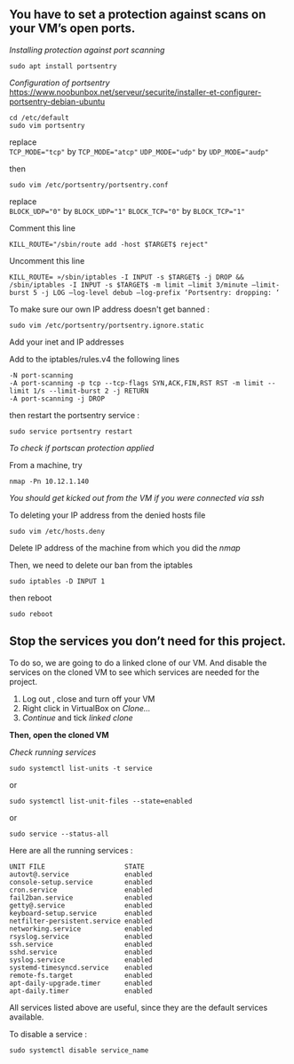 ## You have to set a protection against scans on your VM’s open ports.
  
*Installing protection against port scanning*
```
sudo apt install portsentry
```

*Configuration of portsentry*  
https://www.noobunbox.net/serveur/securite/installer-et-configurer-portsentry-debian-ubuntu  
```
cd /etc/default
sudo vim portsentry
```

replace  
```TCP_MODE="tcp"``` by ```TCP_MODE="atcp"```
```UDP_MODE="udp"``` by ```UDP_MODE="audp"```
  
then
```
sudo vim /etc/portsentry/portsentry.conf
```
replace  
```BLOCK_UDP="0"``` by ```BLOCK_UDP="1"```
```BLOCK_TCP="0"``` by ```BLOCK_TCP="1"```

Comment this line
```
KILL_ROUTE="/sbin/route add -host $TARGET$ reject"
```
Uncomment this line
```
KILL_ROUTE= »/sbin/iptables -I INPUT -s $TARGET$ -j DROP && /sbin/iptables -I INPUT -s $TARGET$ -m limit –limit 3/minute –limit-burst 5 -j LOG –log-level debub –log-prefix ‘Portsentry: dropping: ‘ 
```
  
To make sure our own IP address doesn't get banned :
```
sudo vim /etc/portsentry/portsentry.ignore.static
```
  
Add your inet and IP addresses

Add to the iptables/rules.v4 the following lines
```
-N port-scanning 
-A port-scanning -p tcp --tcp-flags SYN,ACK,FIN,RST RST -m limit --limit 1/s --limit-burst 2 -j RETURN 
-A port-scanning -j DROP
```

then restart the portsentry service :  
```
sudo service portsentry restart
```
  
*To check if portscan protection applied*  
  
From a machine, try
```
nmap -Pn 10.12.1.140
```
*You should get kicked out from the VM if you were connected via ssh*

To deleting your IP address from the denied hosts file
```
sudo vim /etc/hosts.deny
```
Delete IP address of the machine from which you did the *nmap*  

Then, we need to delete our ban from the iptables
```
sudo iptables -D INPUT 1
```

then reboot
```
sudo reboot
```


## Stop the services you don’t need for this project.

To do so, we are going to do a linked clone of our VM. And disable the services on the cloned VM to see which services are needed for the project.

1. Log out , close and turn off your VM
2. Right click in VirtualBox on *Clone...*
3. *Continue* and tick *linked clone*

**Then, open the cloned VM**

*Check running services*
```
sudo systemctl list-units -t service
```
or
```
sudo systemctl list-unit-files --state=enabled
```
or
```
sudo service --status-all
```
  
Here are all the running services :
```
UNIT FILE                    STATE
autovt@.service              enabled
console-setup.service        enabled
cron.service                 enabled
fail2ban.service             enabled
getty@.service               enabled
keyboard-setup.service       enabled
netfilter-persistent.service enabled
networking.service           enabled
rsyslog.service              enabled
ssh.service                  enabled
sshd.service                 enabled
syslog.service               enabled
systemd-timesyncd.service    enabled
remote-fs.target             enabled
apt-daily-upgrade.timer      enabled
apt-daily.timer              enabled
```
  
All services listed above are useful, since they are the default services available.
  
To disable a service :  
```
sudo systemctl disable service_name
```
